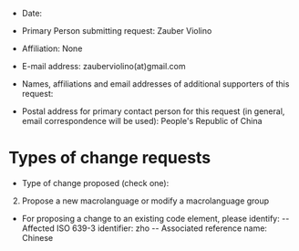 - Date:
- Primary Person submitting request: Zauber Violino
- Affiliation: None
- E-mail address: zauberviolino(at)gmail.com
- Names, affiliations and email addresses of additional supporters of this request:

- Postal address for primary contact person for this request (in general, email correspondence will be used): People's Republic of China


# Types of change requests
- Type of change proposed (check one):
2. Propose a new macrolanguage or modify a macrolanguage group

- For proposing a change to an existing code element, please identify:
-- Affected ISO 639-3 identifier: zho
-- Associated reference name: Chinese
